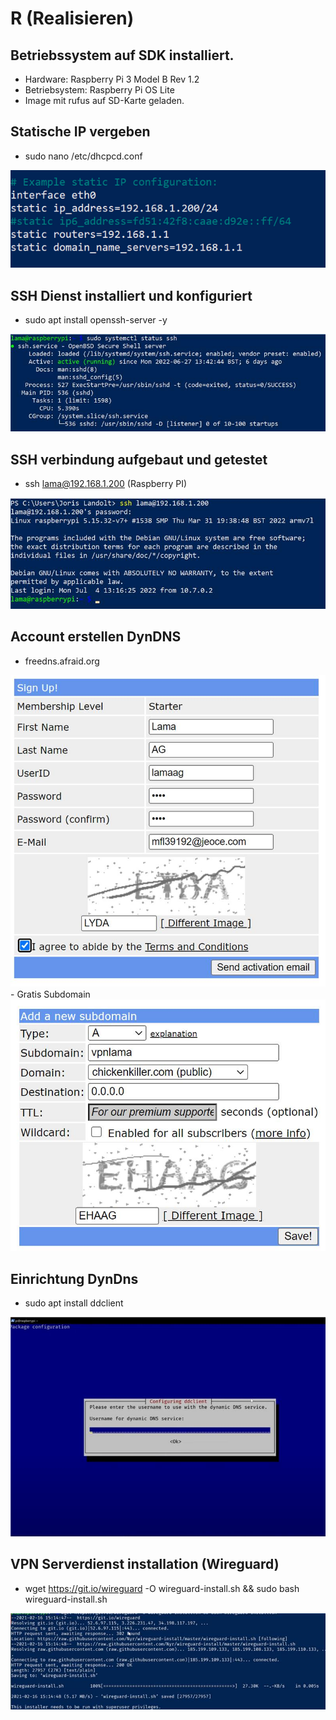 # R (Realisieren)
## Betriebssystem auf SDK installiert.
- Hardware: Raspberry Pi 3 Model B Rev 1.2
- Betriebsystem: Raspberry Pi OS Lite
- Image mit rufus auf SD-Karte geladen.

## Statische IP vergeben
 - sudo nano /etc/dhcpcd.conf
<img src="./Dokumente/staticip.png">


## SSH Dienst installiert und konfiguriert
 - sudo apt install openssh-server -y
<img src="./Dokumente/sshstatus.png">


## SSH verbindung aufgebaut und getestet
 - ssh lama@192.168.1.200 (Raspberry PI)
<img src="./Dokumente/sshconnection.png"> 


## Account erstellen DynDNS
 - freedns.afraid.org
<img src="./Dokumente/freedns.png">
 - Gratis Subdomain
<img src="./Dokumente/subdomain.png">


## Einrichtung DynDns
 - sudo apt install ddclient
<img src="./Dokumente/package.png">


## VPN Serverdienst installation (Wireguard)
 - wget https://git.io/wireguard -O wireguard-install.sh && sudo bash wireguard-install.sh
<img src="./Dokumente/wireguard1.png">
